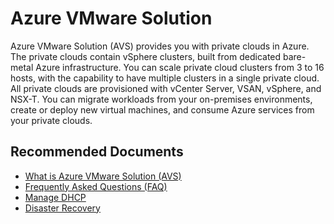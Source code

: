 <properties
	pageTitle="Azure VMware Solution"
	description="Azure VMware Solution"
	infoBubbleText="Problems related to Azure VMware Solution"
	ms.service="azure-vmware-cloudsimple"
	authors="dikamath"
	ms.author="dikamath"
	displayOrder=""
	selfHelpType="generic"
	supportTopicIds="32739955,32739970,32739950,32739969,32739971,32739942,32739965,32739976,32739979,32739959,32739975,32739967,32739977,32739963,32739951,32739948"
	resourceTags=""
	productPesIds="17080"
	cloudEnvironments="public, fairfax, usnat, ussec"
	articleId="1dd37bef-46cd-4e23-b4f1-5979da1e005f"
	ownershipId="Compute_VirtualMachines_Content"
/>
# Azure VMware Solution

Azure VMware Solution (AVS) provides you with private clouds in Azure. The private clouds contain vSphere clusters, built from dedicated bare-metal Azure infrastructure. You can scale private cloud clusters from 3 to 16 hosts, with the capability to have multiple clusters in a single private cloud. All private clouds are provisioned with vCenter Server, VSAN, vSphere, and NSX-T. You can migrate workloads from your on-premises environments, create or deploy new virtual machines, and consume Azure services from your private clouds.


## **Recommended Documents**

* [What is Azure VMware Solution (AVS)](https://docs.microsoft.com/azure/azure-vmware/introduction)<br>
* [Frequently Asked Questions (FAQ)](https://docs.microsoft.com/azure/azure-vmware/faq)<br>
* [Manage DHCP](https://docs.microsoft.com/azure/azure-vmware/manage-dhcp)<br>
* [Disaster Recovery](https://docs.microsoft.com/azure/azure-vmware/disaster-recovery)